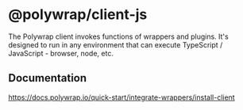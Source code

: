 # @polywrap/client-js

The Polywrap client invokes functions of wrappers and plugins. It's designed to run in any environment that can execute TypeScript / JavaScript - browser, node, etc.

## Documentation
https://docs.polywrap.io/quick-start/integrate-wrappers/install-client
